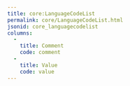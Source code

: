 ```yaml
---
title: core:LanguageCodeList
permalink: core/LanguageCodeList.html
jsonid: core_languagecodelist
columns:
  - 
    title: Comment
    code: comment
  - 
    title: Value
    code: value
---
```

